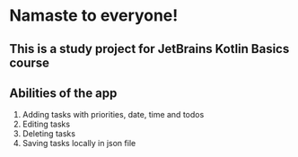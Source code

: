 # Namaste to everyone!

## This is a study project for JetBrains Kotlin Basics course

## Abilities of the app

  1. Adding tasks with priorities, date, time and todos
  2. Editing tasks
  3. Deleting tasks
  4. Saving tasks locally in json file
